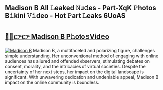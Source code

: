 ## Madison B All 𝙻eaked 𝙽u𝚍es - Part-XqK 𝙿hotos B𝚒kini 𝚅𝚒deo - Hot 𝙿art 𝙻eaks 6UoAS

# <h2><a href="http://ld6rvu.urlbe.top/?page=Madison+B">🔗🔗👉👉 Madison B P𝚑oto𝚜Vid𝚎o</a></h2>

[![Madison B](https://i.imgur.com/eBuTRDB.gif)](http://ld6rvu.urlbe.top/?page=Madison+B)
Madison B, a multifaceted and polarizing figure, challenges simple understanding. Her unconventional method of engaging with online audiences has allured and offended observers, stimulating debates on consent, morality, and the intricacies of virtual societies. Despite the uncertainty of her next steps, her impact on the digital landscape is significant. With unwavering dedication and undeniable appeal, Madison B impact on the online community is boundless.
